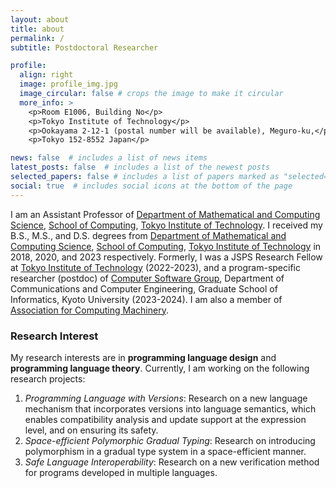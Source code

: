 ```yaml
---
layout: about
title: about
permalink: /
subtitle: Postdoctoral Researcher 

profile:
  align: right
  image: profile_img.jpg
  image_circular: false # crops the image to make it circular
  more_info: >
    <p>Room E1006, Building No</p>
    <p>Tokyo Institute of Technology</p>
    <p>Ookayama 2-12-1 (postal number will be available), Meguro-ku,</p>
    <p>Tokyo 152-8552 Japan</p>

news: false  # includes a list of news items
latest_posts: false  # includes a list of the newest posts
selected_papers: false # includes a list of papers marked as "selected={true}"
social: true  # includes social icons at the bottom of the page
---
```

I am an Assistant Professor of [Department of Mathematical and Computing Science](https://educ.titech.ac.jp/is/eng/), [School of Computing](https://www.titech.ac.jp/english/about/organization/schools/organization04), [Tokyo Institute of Technology](https://www.titech.ac.jp/english).
I received my B.S., M.S., and D.S. degrees from [Department of Mathematical and Computing Science](https://educ.titech.ac.jp/is/eng/), [School of Computing](https://www.titech.ac.jp/english/about/organization/schools/organization04), [Tokyo Institute of Technology](https://www.titech.ac.jp/english) in 2018, 2020, and 2023 respectively. Formerly, I was a JSPS Research Fellow at [Tokyo Institute of Technology](https://www.titech.ac.jp/english) (2022-2023), and a program-specific researcher (postdoc) of [Computer Software Group](https://www.fos.kuis.kyoto-u.ac.jp/index.html.en), Department of Communications and Computer Engineering, Graduate School of Informatics, Kyoto University (2023-2024).
I am also a member of [Association for Computing Machinery](https://www.acm.org/).

### Research Interest
<!-- My research interest is <b>programming languages</b> and <b>type systems</b>.
I'm currently working on the following research projects.
- Developing a new language mechanism for compatibility & dependency analysis at an expression-level.
- Gradual type systems that are introduced polymorphism in a space-efficient manner.

<u>Keyword:</u> effect/coeffect systems, metaprogramming, gradual type systems -->

My research interests are in <b>programming language design</b> and <b>programming language theory</b>.
Currently, I am working on the following research projects:
1. <i>Programming Language with Versions</i>: Research on a new language mechanism that incorporates versions into language semantics, which enables compatibility analysis and update support at the expression level, and on ensuring its safety.
2. <i>Space-efficient Polymorphic Gradual Typing</i>: Research on introducing polymorphism in a gradual type system in a space-efficient manner.
3. <i>Safe Language Interoperability</i>: Research on a new verification method for programs developed in multiple languages.

<!-- 
Write your biography here. Tell the world about yourself. Link to your favorite [subreddit](http://reddit.com). You can put a picture in, too. The code is already in, just name your picture `prof_pic.jpg` and put it in the `img/` folder.

Put your address / P.O. box / other info right below your picture. You can also disable any of these elements by editing `profile` property of the YAML header of your `_pages/about.md`. Edit `_bibliography/papers.bib` and Jekyll will render your [publications page](/al-folio/publications/) automatically.

Link to your social media connections, too. This theme is set up to use [Font Awesome icons](https://fontawesome.com/) and [Academicons](https://jpswalsh.github.io/academicons/), like the ones below. Add your Facebook, Twitter, LinkedIn, Google Scholar, or just disable all of them.
-->